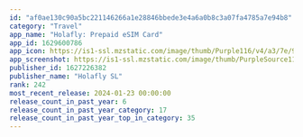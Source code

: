 ```yaml
---
id: "af0ae130c90a5bc221146266a1e28846bbede3e4a6a0b8c3a07fa4785a7e94b8"
category: "Travel"
app_name: "Holafly: Prepaid eSIM Card"
app_id: 1629600786
app_icon: https://is1-ssl.mzstatic.com/image/thumb/Purple116/v4/a3/7e/95/a37e959a-398b-a61d-75b8-e8efebcbe5a9/AppIcon-0-0-1x_U007emarketing-0-7-0-sRGB-85-220.png/1024x1024bb.png
app_screenshot: https://is1-ssl.mzstatic.com/image/thumb/PurpleSource116/v4/cb/7e/07/cb7e072d-6b78-bd04-d2b4-3da754300093/0e68fa01-fd42-42ed-87f6-aa11875cd201_1.png/1284x2778bb.png
publisher_id: 1627226382
publisher_name: "Holafly SL"
rank: 242
most_recent_release: 2024-01-23 00:00:00
release_count_in_past_year: 6
release_count_in_past_year_category: 17
release_count_in_past_year_top_in_category: 35
---
```

